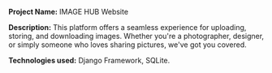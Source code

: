**Project Name:** IMAGE HUB Website

**Description:** This platform offers a seamless experience for uploading, storing, and downloading images.
Whether you're a photographer, designer, or simply someone who loves sharing pictures, we've got you covered.

**Technologies used:** Django Framework, SQLite.
